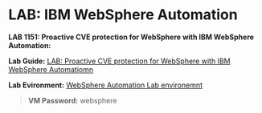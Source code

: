 # LAB: IBM WebSphere Automation



**LAB 1151: Proactive CVE protection for WebSphere with IBM WebSphere Automation:**

  **Lab Guide:** [LAB: Proactive CVE protection for WebSphere with IBM WebSphere Automatiomn](https://github.com/IBMTechSales/klp-think2022-labs/tree/master/1151-WebSphere_Automation-Security)

  **Lab Evironment:**  [WebSphere Automation Lab environemnt](https://techzone.ibm.com/my/workshops/student/6328b413d9442a0018a2ac9e)
    
  > **VM Password:** websphere
